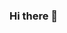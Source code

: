 ### Hi there 👋

<!--
**Aylinxd/Aylinxd** is a ✨ _special_ ✨ repository because its `README.md` (this file) appears on your GitHub profile.

Here are some ideas to get you started:

- 🔭 I’m currently studying at Marmara University, Electrical Electronics Engineering
- 🌱 I’m currently learning c language and digital desing in verilog
- 👯 I’m looking to collaborate on ...
- 🤔 I’m looking for help with networking
https://github.com/anuraghazra/github-readme-stats
